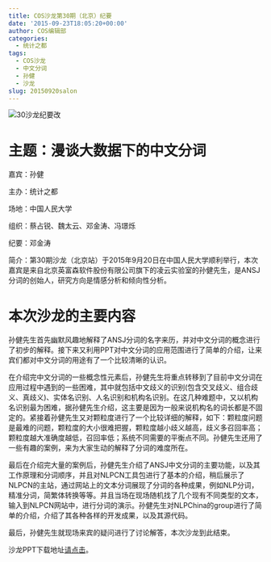 ```yaml
---
title: COS沙龙第30期（北京）纪要
date: '2015-09-23T18:05:20+00:00'
author: COS编辑部
categories:
  - 统计之都
tags:
  - COS沙龙
  - 中文分词
  - 孙健
  - 沙龙
slug: 20150920salon
---
```


![30沙龙纪要改](https://cos.name/wp-content/uploads/2015/09/30沙龙纪要改.jpg)

# 主题：漫谈大数据下的中文分词

嘉宾：孙健

主办：统计之都

场地：中国人民大学

组织：蔡占锐、魏太云、邓金涛、冯璟烁

纪要：邓金涛

简介：第30期沙龙（北京站）于2015年9月20日在中国人民大学顺利举行，本次嘉宾是来自北京英富森软件股份有限公司旗下的凌云实验室的孙健先生，是ANSJ分词的创始人，研究方向是情感分析和倾向性分析。<!--more-->

# 本次沙龙的主要内容

孙健先生首先幽默风趣地解释了ANSJ分词的名字来历，并对中文分词的概念进行了初步的解释。接下来又利用PPT对中文分词的应用范围进行了简单的介绍，让来宾们都对中文分词的用途有了一个比较清晰的认识。

在介绍完中文分词的一些概念性元素后，孙健先生将重点转移到了目前中文分词在应用过程中遇到的一些困难，其中就包括中文歧义的识别(包含交叉歧义、组合歧义、真歧义)、实体名识别、人名识别和机构名识别。在这几种难题中，又以机构名识别最为困难，据孙健先生介绍，这主要是因为一般来说机构名的词长都是不固定的。紧接着孙健先生又对颗粒度进行了一个比较详细的解释，如下：颗粒度问题是最难的问题，颗粒度的大小很难把握，颗粒度越小歧义越高，歧义多召回率高；颗粒度越大准确度越低，召回率低；系统不同需要的平衡点不同。孙健先生还用了一些有趣的案例，来为大家生动的解释了分词的难度所在。

最后在介绍完大量的案例后，孙健先生介绍了ANSJ中文分词的主要功能，以及其工作原理和分词顺序，并且对NLPCN工具包进行了基本的介绍，稍后展示了NLPCN的主站，通过网站上的文本分词展现了分词的各种成果，例如NLP分词，精准分词，简繁体转换等等。并且当场在现场随机找了几个现有不同类型的文本，输入到NLPCN网站中，进行分词的演示。孙健先生对NLPChina的group进行了简单的介绍，介绍了其各种各样的开发成果，以及其源代码。

最后，孙健先生就现场来宾的疑问进行了讨论解答，本次沙龙到此结束。

沙龙PPT下载地址[请点击](http://yun.baidu.com/share/link?shareid=1728483051&uk=2890965790)。
